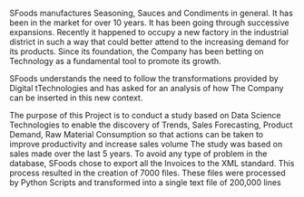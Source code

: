SFoods manufactures Seasoning, Sauces and Condiments in general. It has been in the market for over 10 years. It has been going through successive expansions. Recently it happened to occupy a new factory in the industrial district in such a way that could better attend to the increasing demand for its products. Since its foundation, the Company has been betting on Technology as a fundamental tool to promote its growth.

SFoods understands the need to follow the transformations provided by Digital tTechnologies and has asked for an analysis of how The Company can be inserted in this new context.

The purpose of this Project is to conduct a study based on Data Science Technologies to enable the discovery of Trends, Sales Forecasting, Product Demand, Raw Material Consumption so that actions can be taken to improve productivity and increase sales volume
The study was based on sales made over the last 5 years. To avoid any type of problem in the database, SFoods chose to export all the Invoices to the XML standard. This process resulted in the creation of 7000 files. These files were processed by Python Scripts and transformed into a single text file of 200,000 lines
